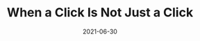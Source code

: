 ---
date: 2021-06-30
publisher: css
tags:
  - javascript
target_url: https://css-tricks.com/when-a-click-is-not-just-a-click/
title: When a Click Is Not Just a Click
---